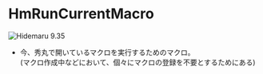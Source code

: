 # HmRunCurrentMacro

![Hidemaru 9.35](https://img.shields.io/badge/Hidemaru-v9.35-6479ff.svg)

- 今、秀丸で開いているマクロを実行するためのマクロ。  
  (マクロ作成中などにおいて、個々にマクロの登録を不要とするためにある)